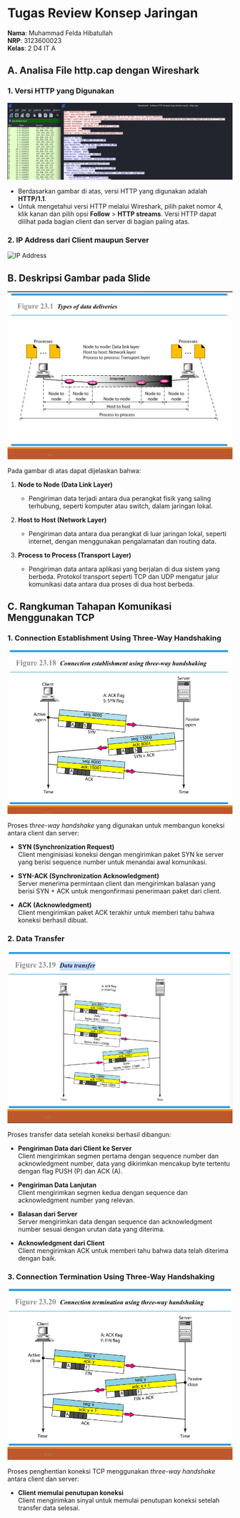 # Tugas Review Konsep Jaringan

**Nama**: Muhammad Felda Hibatullah  
**NRP**: 3123600023  
**Kelas**: 2 D4 IT A  

## A. Analisa File http.cap dengan Wireshark

### 1. Versi HTTP yang Digunakan
![HTTP Version](./img/HTTP-Version.png)

- Berdasarkan gambar di atas, versi HTTP yang digunakan adalah **HTTP/1.1**.
- Untuk mengetahui versi HTTP melalui Wireshark, pilih paket nomor 4, klik kanan dan pilih opsi **Follow** > **HTTP streams**. Versi HTTP dapat dilihat pada bagian client dan server di bagian paling atas.

### 2. IP Address dari Client maupun Server
![IP Address](./img/Client-Server-IP.png)

## B. Deskripsi Gambar pada Slide
![Type of Data Deliveries](./img/Type-of-Data-Deliveries.png)

Pada gambar di atas dapat dijelaskan bahwa:

1. **Node to Node (Data Link Layer)**
   - Pengiriman data terjadi antara dua perangkat fisik yang saling terhubung, seperti komputer atau switch, dalam jaringan lokal.

2. **Host to Host (Network Layer)**
   - Pengiriman data antara dua perangkat di luar jaringan lokal, seperti internet, dengan menggunakan pengalamatan dan routing data.

3. **Process to Process (Transport Layer)**
   - Pengiriman data antara aplikasi yang berjalan di dua sistem yang berbeda. Protokol transport seperti TCP dan UDP mengatur jalur komunikasi data antara dua proses di dua host berbeda.

## C. Rangkuman Tahapan Komunikasi Menggunakan TCP

### 1. Connection Establishment Using Three-Way Handshaking
![Three-Way Handshake](./img/connection-establishment-using-three-way-handshaking.png)

Proses *three-way handshake* yang digunakan untuk membangun koneksi antara client dan server:

- **SYN (Synchronization Request)**  
  Client menginisiasi koneksi dengan mengirimkan paket SYN ke server yang berisi sequence number untuk menandai awal komunikasi.

- **SYN-ACK (Synchronization Acknowledgment)**  
  Server menerima permintaan client dan mengirimkan balasan yang berisi SYN + ACK untuk mengonfirmasi penerimaan paket dari client.

- **ACK (Acknowledgment)**  
  Client mengirimkan paket ACK terakhir untuk memberi tahu bahwa koneksi berhasil dibuat.

### 2. Data Transfer
![Data Transfer](./img/Data-Transfer.png)

Proses transfer data setelah koneksi berhasil dibangun:

- **Pengiriman Data dari Client ke Server**  
  Client mengirimkan segmen pertama dengan sequence number dan acknowledgment number, data yang dikirimkan mencakup byte tertentu dengan flag PUSH (P) dan ACK (A).

- **Pengiriman Data Lanjutan**  
  Client mengirimkan segmen kedua dengan sequence dan acknowledgment number yang relevan.

- **Balasan dari Server**  
  Server mengirimkan data dengan sequence dan acknowledgment number sesuai dengan urutan data yang diterima.

- **Acknowledgment dari Client**  
  Client mengirimkan ACK untuk memberi tahu bahwa data telah diterima dengan baik.

### 3. Connection Termination Using Three-Way Handshaking
![Connection Termination](./img/Connection-termination-using-three-way-handshaking.png)

Proses penghentian koneksi TCP menggunakan *three-way handshake* antara client dan server:

- **Client memulai penutupan koneksi**  
  Client mengirimkan sinyal untuk memulai penutupan koneksi setelah transfer data selesai.
